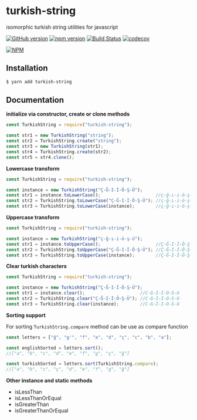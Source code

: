 # turkish-string

isomorphic turkish string utilities for javascript

[![GitHub version](https://badge.fury.io/gh/scokmen%2Fturkish-string.svg)](https://badge.fury.io/gh/scokmen%2Fturkish-string)
[![npm version](https://badge.fury.io/js/turkish-string.svg)](https://badge.fury.io/js/turkish-string)
[![Build Status](https://travis-ci.org/scokmen/turkish-string.svg?branch=master)](https://travis-ci.org/scokmen/turkish-string)
[![codecov](https://codecov.io/gh/scokmen/turkish-string/branch/master/graph/badge.svg)](https://codecov.io/gh/scokmen/turkish-string)

[![NPM](https://nodei.co/npm/turkish-string.png)](https://nodei.co/npm/turkish-string/)

## Installation

```bash
$ yarn add turkish-string
```
 
## Documentation

**initialize via constructor, create or clone methods**

```javascript
const TurkishString = require("turkish-string");

const str1 = new TurkishString("string");
const str2 = TurkishString.create("string");
const str3 = new TurkishString(str1);
const str4 = TurkishString.create(str2);
const str5 = str4.clone();
```

**Lowercase transform**

```javascript
const TurkishString = require("turkish-string");

const instance = new TurkishString("Ç-Ğ-I-İ-Ö-Ş-Ü");
const str1 = instance.toLowerCase();                     //ç-ğ-ı-i-ö-ş-ü
const str2 = TurkishString.toLowerCase("Ç-Ğ-I-İ-Ö-Ş-Ü"); //ç-ğ-ı-i-ö-ş-ü
const str3 = TurkishString.toLowerCase(instance);        //ç-ğ-ı-i-ö-ş-ü
```

**Uppercase transform**

```javascript
const TurkishString = require("turkish-string");

const instance = new TurkishString("ç-ğ-ı-i-ö-ş-ü");
const str1 = instance.toUpperCase();                     //Ç-Ğ-I-İ-Ö-Ş-Ü
const str2 = TurkishString.toUpperCase("Ç-Ğ-I-İ-Ö-Ş-Ü"); //Ç-Ğ-I-İ-Ö-Ş-Ü
const str3 = TurkishString.toUpperCase(instance);        //Ç-Ğ-I-İ-Ö-Ş-Ü
```
**Clear turkish characters** 
```javascript
const TurkishString = require("turkish-string");

const instance = new TurkishString("Ç-Ğ-I-İ-Ö-Ş-Ü");
const str1 = instance.clear();                     //C-G-I-I-O-S-U
const str2 = TurkishString.clear("Ç-Ğ-I-İ-Ö-Ş-Ü"); //C-G-I-I-O-S-U
const str3 = TurkishString.clear(instance);        //C-G-I-I-O-S-U
```

**Sorting support**

For sorting ```TurkishString.compare``` method can be use as compare function

```javascript
const letters = ["ğ", "g'", "f", "e", "d", "ç", "c", "b", "a"];

const englishSorted = letters.sort();
//["a", "b", "c", "d", "e", "f", "g", "ç", "ğ"]

const turkishSorted = letters.sort(TurkishString.compare);
//["a", "b", "c", "ç", "d", "e", "f", "g", "ğ"]
```

**Other instance and static methods**
- isLessThan
- isLessThanOrEqual
- isGreaterThan
- isGreaterThanOrEqual
